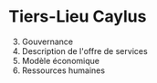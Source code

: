 # Tiers-Lieu Caylus    

3. Gouvernance  
4. Description de l'offre de services  
5. Modèle économique  
6. Ressources humaines  

